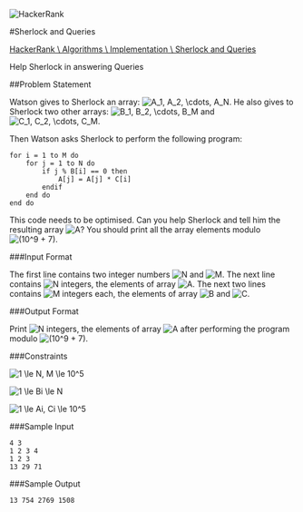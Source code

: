 ![HackerRank]

#Sherlock and Queries

[HackerRank \ Algorithms \ Implementation \ Sherlock and Queries](https://www.hackerrank.com/challenges/sherlock-and-queries)

Help Sherlock in answering Queries

##Problem Statement

Watson gives to Sherlock an array: ![$A_1, A_2, \cdots, A_N$]. He also gives to Sherlock two other arrays: ![$B_1, B_2, \cdots, B_M$] and ![$C_1, C_2, \cdots, C_M$].

Then Watson asks Sherlock to perform the following program:

    for i = 1 to M do
        for j = 1 to N do
            if j % B[i] == 0 then
                A[j] = A[j] * C[i]
            endif
        end do
    end do

This code needs to be optimised. Can you help Sherlock and tell him the resulting array ![$A$]? You should print all the array elements modulo ![$(10^9 + 7)$].

###Input Format

The first line contains two integer numbers ![$N$] and ![$M$]. The next line contains ![$N$] integers, the elements of array ![$A$]. The next two lines contains ![$M$] integers each, the elements of array ![$B$] and ![$C$].

###Output Format

Print ![$N$] integers, the elements of array ![$A$] after performing the program modulo ![$(10^9 + 7)$].

###Constraints

![$1 \le N, M \le 10^5$]

![$1 \le Bi \le N$]

![$1 \le Ai, Ci \le 10^5$]

###Sample Input

    4 3
    1 2 3 4
    1 2 3
    13 29 71

###Sample Output

    13 754 2769 1508

[HackerRank]:https://www.hackerrank.com/assets/brand/typemark_60x200.png
[$A$]:../../../assets/53d147e7f3fe6e47ee05b88b166bd3f6.png
[$N$]:../../../assets/f9c4988898e7f532b9f826a75014ed3c.png
[$M$]:../../../assets/fb97d38bcc19230b0acd442e17db879c.png
[$B_1, B_2, \cdots, B_M$]:../../../assets/931a66e3d5b402ced398785c46df78e4.png
[$C$]:../../../assets/9b325b9e31e85137d1de765f43c0f8bc.png
[$C_1, C_2, \cdots, C_M$]:../../../assets/8a695951a4f2c018cdea907c2aef0ee3.png
[$B$]:../../../assets/61e84f854bc6258d4108d08d4c4a0852.png
[$1 \le N, M \le 10^5$]:../../../assets/404294123ec13c62c8a0b390d4e8f6ee.png
[$1 \le Ai, Ci \le 10^5$]:../../../assets/d133006232caf463e513a0ef1f36103c.png
[$1 \le Bi \le N$]:../../../assets/ef9ba375db3112e1c88aa798dd3522c4.png
[$A_1, A_2, \cdots, A_N$]:../../../assets/c3f4413a12dd68a3f0999d8c67f58f0e.png
[$(10^9 + 7)$]:../../../assets/c4e61dbf8b36a31aa53c4e418152f3d2.png